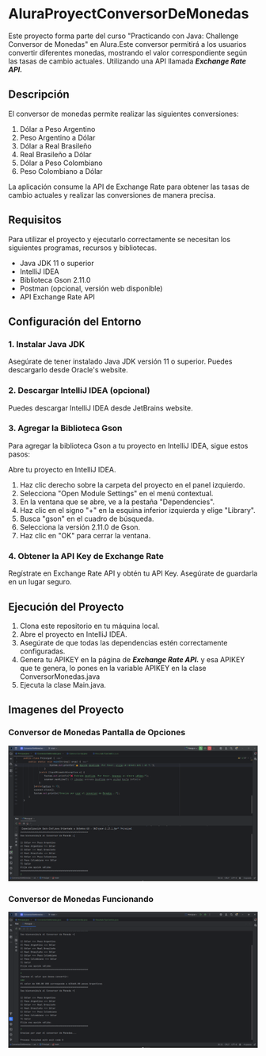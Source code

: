 # AluraProyectConversorDeMonedas
Este proyecto forma parte del curso "Practicando con Java: Challenge Conversor de Monedas" en Alura.Este conversor permitirá a los usuarios convertir diferentes monedas, mostrando el valor correspondiente según las tasas de cambio actuales. Utilizando una API llamada ***Exchange Rate API.***

## Descripción
El conversor de monedas permite realizar las siguientes conversiones:

1. Dólar a Peso Argentino
2. Peso Argentino a Dólar
3. Dólar a Real Brasileño
4. Real Brasileño a Dólar
5.  Dólar a Peso Colombiano
6. Peso Colombiano a Dólar

La aplicación consume la API de Exchange Rate para obtener las tasas de cambio actuales y realizar las conversiones de manera precisa.

## Requisitos
Para utilizar el proyecto y  ejecutarlo correctamente se necesitan los siguientes programas,  recursos y bibliotecas.

* Java JDK 11 o superior
* IntelliJ IDEA
* Biblioteca Gson 2.11.0
* Postman (opcional, versión web disponible)
* API Exchange Rate API

## Configuración del Entorno
###  **1. Instalar Java JDK**
Asegúrate de tener instalado Java JDK versión 11 o superior. Puedes descargarlo desde Oracle's website.

### 2. Descargar IntelliJ IDEA (opcional)
Puedes descargar IntelliJ IDEA desde JetBrains website.

### 3. Agregar la Biblioteca Gson
Para agregar la biblioteca Gson a tu proyecto en IntelliJ IDEA, sigue estos pasos:

Abre tu proyecto en IntelliJ IDEA.
1. Haz clic derecho sobre la carpeta del proyecto en el panel izquierdo.
2. Selecciona "Open Module Settings" en el menú contextual.
3.  En la ventana que se abre, ve a la pestaña "Dependencies".
4. Haz clic en el signo "+" en la esquina inferior izquierda y elige "Library".
5. Busca "gson" en el cuadro de búsqueda.
6. Selecciona la versión 2.11.0 de Gson.
7. Haz clic en "OK" para cerrar la ventana.
### 4. Obtener la API Key de Exchange Rate
Regístrate en Exchange Rate API y obtén tu API Key. Asegúrate de guardarla en un lugar seguro.

##  Ejecución del Proyecto
1. Clona este repositorio en tu máquina local.
2. Abre el proyecto en IntelliJ IDEA.
3. Asegúrate de que todas las dependencias estén correctamente configuradas.
4. Genera tu APIKEY en la página de ***Exchange Rate API.*** y esa APIKEY que te genera, lo pones en la variable APIKEY en la clase ConversorMonedas.java
5. Ejecuta la clase Main.java.

##  Imagenes del Proyecto 
### Conversor de Monedas Pantalla de  Opciones
![Pantalla OPC1](images/opciones.png)
### Conversor de Monedas Funcionando
![Pantalla OPC1](images/funcionamiento.png)



